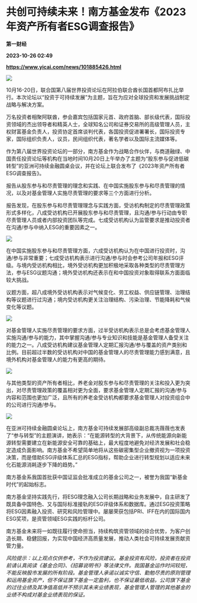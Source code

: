 # 共创可持续未来！南方基金发布《2023年资产所有者ESG调查报告》
**第一财经**

**2023-10-26 02:49**

**https://www.yicai.com/news/101885426.html**

![](https://imgcdn.yicai.com/uppics/slides/2023/10/bd8696e37f15b8be2f3fb7995279cee6.jpg)

10月16-20日，联合国第八届世界投资论坛在阿拉伯联合酋长国首都阿布扎比举行。本次论坛以“投资于可持续发展”为主题，旨在为应对全球投资和发展挑战制定战略与解决方案。

万名投资者相聚阿联酋，参会嘉宾包括国家元首、政府首脑、部长级代表，国际投资领域的杰出领导者和精英人士，全球知名公司和证券交易所的高级管理人员，主权财富基金负责人，投资协定首席谈判代表，各国投资促进署署长，国际投资专家，国际组织负责人，议员，民间组织代表，著名学者以及国际主流媒体等。

作为第八届世界投资论坛的一部分，南方基金作为战略合作伙伴，与商道融绿、中国责任投资论坛等机构在当地时间10月20日上午举办了主题为“股东参与促进低碳转型”的亚洲可持续⾦融圆桌会议，并在论坛上联合发布了《2023年资产所有者ESG调查报告》。

报告从股东参与和尽责管理的理念和实践、在中国实施股东参与和尽责管理的情况，以及对基金管理人实施尽责管理的要求等三个方面进行分析。

报告发现，在股东参与和尽责管理理念与实践方面，受访机构制定的尽责管理政策形式多样化，八成受访机构已开展股东参与和尽责管理，且沟通/参与行动由专职尽责管理人员或者内部投资团队等完成。七成受访机构认为监管要求是推动投资者在沟通/参与中纳入ESG的重要因素之一。

![](https://imgcdn.yicai.com/uppics/images/2023/10/7d92601175bf325496e94918a3261b15.jpg)

在中国实施股东参与和尽责管理方面，六成受访机构认为在中国进行投资时，沟通/参与非常重要；七成受访机构表示进行沟通/参与时会参考公司年报和ESG评级。与境内受访机构相比，境外受访机构更加积极地采取各种类型的尽责管理方法，参与ESG议题沟通；境外受访机构还表示在和中国投资对象取得联系方面面临较大挑战。

议题方面，超八成境外受访机构表示对气候变化、劳工权益、供应链管理、治理结构等议题进行过沟通；境内受访机构更关注治理结构、污染治理、节能降耗和气候变化等议题。

![](https://imgcdn.yicai.com/uppics/images/2023/10/249358f2c1b396c10bc5ea2e5a1e22a4.jpg)

对基金管理人实施尽责管理的要求方面，过半受访机构表示总是会考虑基金管理人实施沟通/参与的能力，其中掌握沟通/参与专业知识和技能是基金管理人备受关注的能力之一。八成受访机构建议基金管理人定期汇报沟通/参与覆盖的资产类别和比例。目前超过半数的受访机构对中国的基金管理人的尽责管理能力感到满意，且境外机构对基金管理人的能力有更高的期待。

![](https://imgcdn.yicai.com/uppics/images/2023/10/7a4198684d85d42d0b554bfd42bfc4cc.jpg)

与其他类型的资产所有者相比，养老金对股东参与和尽责管理的关注和投入更为突出，对尽责管理政策的覆盖相对更为全面，要求基金管理人定期汇报的沟通/参与内容和范围也更加广泛，且所有的养老金受访机构都要求基金管理人对投资组合中的公司进行沟通/参与。

![](https://imgcdn.yicai.com/uppics/images/2023/10/af96d123a930d835e495a5f49391f2ee.jpg)

在亚洲可持续金融圆桌论坛上，南方基金可持续发展部高级副总裁冼薇薇也发表了“参与转型”的主题演讲，她表示：“在能源转型的大背景下，从传统能源向新能源转型需要建立在新能源安全可靠的基础上，最大程度地避免对经济发展和社会稳定造成负面影响。南方基金不希望简单地将从这些碳密集型企业撤资视为一项投资决策，而是借助ESG评级体系汇总的ESG指标，帮助企业进行转型规划以适应未来化石能源消耗逐步下降的趋势。”

南方基金系我国首批获中国证监会批准成立的基金公司之一，被誉为我国“新基金时代”的起始标志。

南方基金坚持实践先行，将ESG理念融入公司长期战略和业务发展中，自主研发了既具备中国特色、又与国际标准接轨的ESG评级体系和数据库。通过ESG投资策略将ESG因素融入投资、研究和风险管理中。屡屡荣获包括PRI、IFF在内的国际国内ESG奖项，是资管领域ESG实践的标杆公司。

南方基金未来将一如既往履行使命担当，持续构筑资管领域的综合优势，为客户创造长期、稳健回报，为实现中国经济高质量发展，推动人类社会可持续发展贡献资管力量。

_风险提示：以上观点仅供参考，不作为投资建议。基金投资有风险，投资者在投资前请认真阅读《基金合同》、《招募说明书》等法律文件。我国基金运作时间较短，不能反映股市发展的所有阶段。基金管理人承诺以诚实守信、勤勉尽责的原则管理和运用基金资产，但不保证旗下基金一定盈利，也不保证最低收益。公司旗下基金的过往业绩及其净值高低并不预示其未来业绩表现，基金管理人管理的其他基金的业绩不构成对基金业绩表现的保证。_